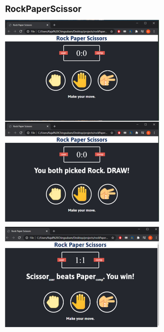 # RockPaperScissor

![Alt Text](images/1.PNG) 
![Alt Text](images/2.PNG)

![Alt Text](images/4.PNG)
